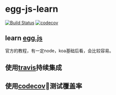 # egg-js-learn  
[![Build Status](https://travis-ci.org/wbget/egg-js-learn.svg?branch=master)](https://travis-ci.org/wbget/egg-js-learn) [![codecov](https://codecov.io/gh/wbget/egg-js-learn/branch/master/graph/badge.svg)](https://codecov.io/gh/wbget/egg-js-learn)  

## learn [ **egg.js** ](https://eggjs.org)  

官方的教程，有一定node，koa基础后看，会比较容易。  

## 使用[travis](https://travis-ci.org/)持续集成

## 使用[codecov](https://codecov.io/)测试覆盖率

